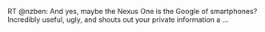 <!--
id: 930765575
link: http://kevinisom.info/post/930765575/rt-nzben-and-yes-maybe-the-nexus-one-is-the
slug: rt-nzben-and-yes-maybe-the-nexus-one-is-the
date: Tue Aug 10 2010 18:43:09 GMT+1200 (NZST)
raw: {"blog_name":"kevinisom","id":930765575,"post_url":"http://kevinisom.info/post/930765575/rt-nzben-and-yes-maybe-the-nexus-one-is-the","slug":"rt-nzben-and-yes-maybe-the-nexus-one-is-the","type":"text","date":"2010-08-10 06:43:09 GMT","timestamp":1281422589,"state":"published","format":"html","reblog_key":"EmdoexuK","tags":[],"short_url":"http://tmblr.co/Zw68YytUbi7","highlighted":[],"feed_item":"http://twitter.com/kev_nz/statuses/20673366377","from_feed_id":"650289","note_count":0,"title":null,"body":"<p>RT @nzben: And yes, maybe the Nexus One is the Google of smartphones? Incredibly useful, ugly, and shouts out your private information a &#8230;</p>"}
publish: 2010-08-010
tags: 
title: null
-->


RT @nzben: And yes, maybe the Nexus One is the Google of smartphones?
Incredibly useful, ugly, and shouts out your private information a …


